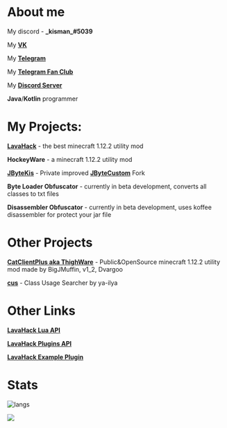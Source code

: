 # About me
My discord - **\_kisman_#5039**

My **[VK](https://vk.com/kisman2000)**

My **[Telegram](https://t.me/kisman2000)**

My **[Telegram Fan Club](https://t.me/kisman_fan_club)**

My **[Discord Server](https://discord.gg/fRNPjWASTE)**

**Java**/**Kotlin** programmer

# My Projects:
**[LavaHack](https://github.com/TheKisDevs/LavaHack)** - the best minecraft 1.12.2 utility mod

**HockeyWare** - a minecraft 1.12.2 utility mod

**[JByteKis](https://github.com/kisman2000/JByteKis)** - Private improved **[JByteCustom](https://github.com/storm772/JByteCustom)** Fork

**Byte Loader Obfuscator** - currently in beta development, converts all classes to txt files

**Disassembler Obfuscator** - currently in beta development, uses koffee disassembler for protect your jar file 

# Other Projects
**[CatClientPlus aka ThighWare](https://github.com/kisman2000/CatClientPlus-aka-ThighWare)** - Public&OpenSource minecraft 1.12.2 utility mod made by BigJMuffin, v1_2, Dvargoo

**[cus](https://github.com/ya-ilya/cus)** - Class Usage Searcher by ya-ilya

# Other Links
**[LavaHack Lua API](https://kisman-kus.gitbook.io/lava-hack-lua-api/)**

**[LavaHack Plugins API](https://github.com/TheKisDevs/LavaHack-Plugins-API)**

**[LavaHack Example Plugin](https://github.com/TheKisDevs/LavaHack-Example-Plugin)**

# Stats
![langs](https://github-readme-stats.vercel.app/api/top-langs/?username=kisman2000&layout=compact&langs_count=10)

![](https://komarev.com/ghpvc/?username=kisman2000&color=7421af)

